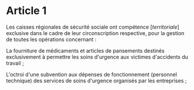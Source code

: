 # Article 1

Les caisses régionales de sécurité sociale ont compétence [*territoriale*] exclusive dans le cadre de leur circonscription respective, pour la gestion de toutes les opérations concernant :

La fourniture de médicaments et articles de pansements destinés exclusivement à permettre les soins d'urgence aux victimes d'accidents du travail ;

L'octroi d'une subvention aux dépenses de fonctionnement (personnel technique) des services de soins d'urgence organisés par les entreprises ;
